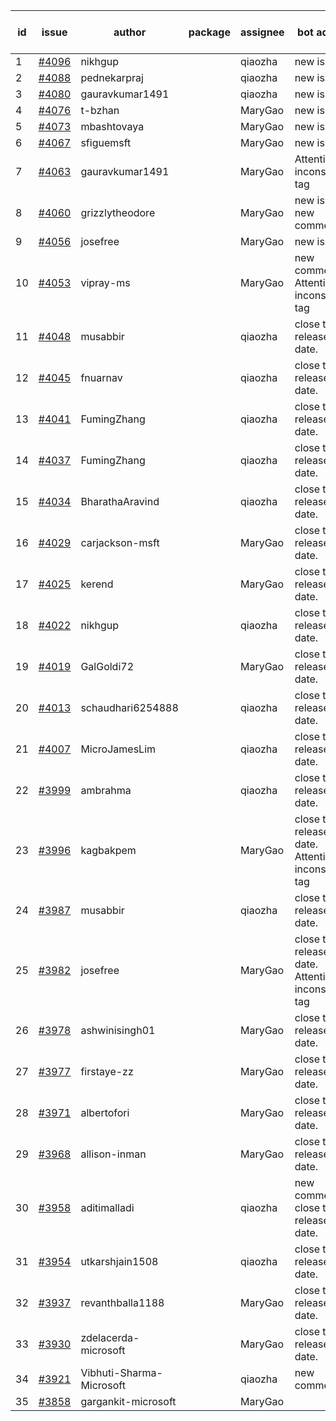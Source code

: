 | id | issue | author | package | assignee | bot advice | created date of issue | target release date | date from target |
| ------ | ------ | ------ | ------ | ------ | ------ | ------ | ------ | :-----: |
| 1 | [#4096](https://github.com/Azure/sdk-release-request/issues/4096) | nikhgup |  | qiaozha | new issue. | 04-26 | 05-26 |  |
| 2 | [#4088](https://github.com/Azure/sdk-release-request/issues/4088) | pednekarpraj |  | qiaozha | new issue. | 04-25 | 05-26 |  |
| 3 | [#4080](https://github.com/Azure/sdk-release-request/issues/4080) | gauravkumar1491 |  | qiaozha | new issue. | 04-24 | 05-26 |  |
| 4 | [#4076](https://github.com/Azure/sdk-release-request/issues/4076) | t-bzhan |  | MaryGao | new issue. | 04-23 | 05-26 |  |
| 5 | [#4073](https://github.com/Azure/sdk-release-request/issues/4073) | mbashtovaya |  | MaryGao | new issue. | 04-21 | 05-26 |  |
| 6 | [#4067](https://github.com/Azure/sdk-release-request/issues/4067) | sfiguemsft |  | MaryGao | new issue. | 04-20 | 05-26 |  |
| 7 | [#4063](https://github.com/Azure/sdk-release-request/issues/4063) | gauravkumar1491 |  | MaryGao | Attention to inconsistent tag | 04-18 | 05-26 |  |
| 8 | [#4060](https://github.com/Azure/sdk-release-request/issues/4060) | grizzlytheodore |  | MaryGao | new issue. new comment. | 04-18 | 05-26 |  |
| 9 | [#4056](https://github.com/Azure/sdk-release-request/issues/4056) | josefree |  | MaryGao | new issue. | 04-18 | 05-26 |  |
| 10 | [#4053](https://github.com/Azure/sdk-release-request/issues/4053) | vipray-ms |  | MaryGao | new comment. Attention to inconsistent tag | 04-17 | 05-26 |  |
| 11 | [#4048](https://github.com/Azure/sdk-release-request/issues/4048) | musabbir |  | qiaozha | close to release date.  | 04-14 | 04-28 | 1 |
| 12 | [#4045](https://github.com/Azure/sdk-release-request/issues/4045) | fnuarnav |  | qiaozha | close to release date.  | 04-13 | 04-28 | 1 |
| 13 | [#4041](https://github.com/Azure/sdk-release-request/issues/4041) | FumingZhang |  | qiaozha | close to release date.  | 04-13 | 04-28 | 1 |
| 14 | [#4037](https://github.com/Azure/sdk-release-request/issues/4037) | FumingZhang |  | qiaozha | close to release date.  | 04-13 | 04-28 | 1 |
| 15 | [#4034](https://github.com/Azure/sdk-release-request/issues/4034) | BharathaAravind |  | qiaozha | close to release date.  | 04-12 | 04-28 | 1 |
| 16 | [#4029](https://github.com/Azure/sdk-release-request/issues/4029) | carjackson-msft |  | MaryGao | close to release date.  | 04-11 | 04-28 | 1 |
| 17 | [#4025](https://github.com/Azure/sdk-release-request/issues/4025) | kerend |  | MaryGao | close to release date.  | 04-10 | 04-28 | 1 |
| 18 | [#4022](https://github.com/Azure/sdk-release-request/issues/4022) | nikhgup |  | qiaozha | close to release date.  | 04-06 | 04-28 | 1 |
| 19 | [#4019](https://github.com/Azure/sdk-release-request/issues/4019) | GalGoldi72 |  | MaryGao | close to release date.  | 04-04 | 04-28 | 1 |
| 20 | [#4013](https://github.com/Azure/sdk-release-request/issues/4013) | schaudhari6254888 |  | qiaozha | close to release date.  | 04-04 | 04-28 | 1 |
| 21 | [#4007](https://github.com/Azure/sdk-release-request/issues/4007) | MicroJamesLim |  | qiaozha | close to release date.  | 03-31 | 04-28 | 1 |
| 22 | [#3999](https://github.com/Azure/sdk-release-request/issues/3999) | ambrahma |  | qiaozha | close to release date.  | 03-27 | 04-28 | 1 |
| 23 | [#3996](https://github.com/Azure/sdk-release-request/issues/3996) | kagbakpem |  | MaryGao | close to release date.  Attention to inconsistent tag | 03-26 | 04-28 | 1 |
| 24 | [#3987](https://github.com/Azure/sdk-release-request/issues/3987) | musabbir |  | qiaozha | close to release date.  | 03-23 | 04-28 | 1 |
| 25 | [#3982](https://github.com/Azure/sdk-release-request/issues/3982) | josefree |  | MaryGao | close to release date.  Attention to inconsistent tag | 03-23 | 04-28 | 1 |
| 26 | [#3978](https://github.com/Azure/sdk-release-request/issues/3978) | ashwinisingh01 |  | MaryGao | close to release date.  | 03-23 | 04-28 | 1 |
| 27 | [#3977](https://github.com/Azure/sdk-release-request/issues/3977) | firstaye-zz |  | MaryGao | close to release date.  | 03-22 | 04-28 | 1 |
| 28 | [#3971](https://github.com/Azure/sdk-release-request/issues/3971) | albertofori |  | MaryGao | close to release date.  | 03-22 | 04-28 | 1 |
| 29 | [#3968](https://github.com/Azure/sdk-release-request/issues/3968) | allison-inman |  | MaryGao | close to release date.  | 03-22 | 04-28 | 1 |
| 30 | [#3958](https://github.com/Azure/sdk-release-request/issues/3958) | aditimalladi |  | qiaozha | new comment. close to release date.  | 03-21 | 04-28 | 1 |
| 31 | [#3954](https://github.com/Azure/sdk-release-request/issues/3954) | utkarshjain1508 |  | qiaozha | close to release date.  | 03-21 | 04-28 | 1 |
| 32 | [#3937](https://github.com/Azure/sdk-release-request/issues/3937) | revanthballa1188 |  | MaryGao | close to release date.  | 03-16 | 04-28 | 1 |
| 33 | [#3930](https://github.com/Azure/sdk-release-request/issues/3930) | zdelacerda-microsoft |  | MaryGao | close to release date.  | 03-15 | 04-28 | 1 |
| 34 | [#3921](https://github.com/Azure/sdk-release-request/issues/3921) | Vibhuti-Sharma-Microsoft |  | qiaozha | new comment. | 03-10 | 05-04 |  |
| 35 | [#3858](https://github.com/Azure/sdk-release-request/issues/3858) | gargankit-microsoft |  | MaryGao |  | 03-02 | 03-24 |  |
